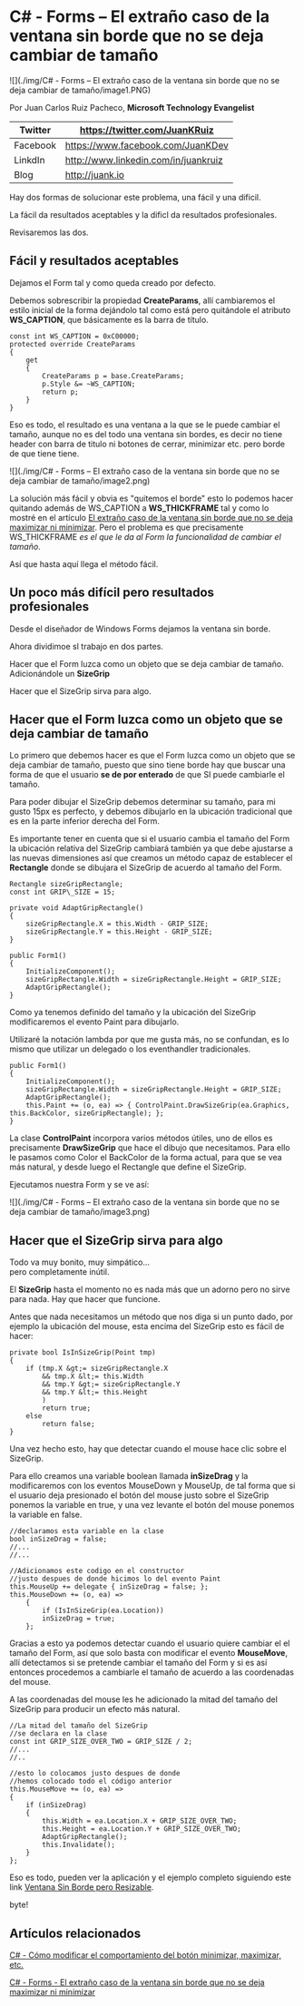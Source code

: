 <properties
	pageTitle="C# - Forms – El extraño caso de la ventana sin borde que no se deja cambiar de tamaño"
	description="C# - Forms – El extraño caso de la ventana sin borde que no se deja cambiar de tamaño"
	services="net-dev"
	documentationCenter=""
	authors="andygonusa"
	manager=""
	editor="andygonusa"/>

<tags
	ms.service="net-dev"
	ms.workload="CS"
	ms.tgt_pltfrm="na"
	ms.devlang="na"
	ms.topic="how-to-article"
	ms.date="05/17/2016"
	ms.author="andygonusa"/>


# C\# - Forms – El extraño caso de la ventana sin borde que no se deja cambiar de tamaño


![](./img/C# - Forms – El extraño caso de la ventana sin borde que no se deja cambiar de tamaño/image1.PNG)
    

Por Juan Carlos Ruiz Pacheco, **Microsoft Technology Evangelist**

  Twitter   | <https://twitter.com/JuanKRuiz>
  ----------| ----------------------------------------
  Facebook  | <https://www.facebook.com/JuanKDev>
  LinkdIn   | <http://www.linkedin.com/in/juankruiz>
  Blog      | <http://juank.io>

Hay dos formas de solucionar este problema, una fácil y una dificil.

La fácil da resultados aceptables y la dificl da resultados
profesionales.

Revisaremos las dos.

Fácil y resultados aceptables
-----------------------------

Dejamos el Form tal y como queda creado por defecto.

Debemos sobrescribir la propiedad **CreateParams**, allí cambiaremos el
estilo inicial de la forma dejándolo tal como está pero quitándole el
atributo **WS\_CAPTION**, que básicamente es la barra de título.


    const int WS_CAPTION = 0xC00000;
    protected override CreateParams
    {
        get
        {
            CreateParams p = base.CreateParams;
            p.Style &= ~WS_CAPTION;
            return p;
        }
    }

Eso es todo, el resultado es una ventana a la que se le puede cambiar el
tamaño, aunque no es del todo una ventana sin bordes, es decir no tiene
header con barra de titulo ni botones de cerrar, minimizar etc. pero
borde de que tiene tiene.

![](./img/C# - Forms – El extraño caso de la ventana sin borde que no se deja cambiar de tamaño/image2.png)


La solución más fácil y obvia es "quitemos el borde" esto lo podemos
hacer quitando además de WS\_CAPTION a **WS\_THICKFRAME** tal y como lo
mostré en el artículo [El extraño caso de la ventana sin borde que no se
deja maximizar ni
minimizar](http://juank.io/extrano-caso-ventana-sin-borde-no-deja-maximizar-minimizar/).
Pero el problema es que precisamente WS\_THICKFRAME *es el que le da al
Form la funcionalidad de cambiar el tamaño*.

Así que hasta aquí llega el método fácil.

Un poco más difícil pero resultados profesionales
-------------------------------------------------

Desde el diseñador de Windows Forms dejamos la ventana sin borde.

Ahora dividimoe sl trabajo en dos partes.

Hacer que el Form luzca como un objeto que se deja cambiar de tamaño.
Adicionándole un **SizeGrip**

Hacer que el SizeGrip sirva para algo.

Hacer que el Form luzca como un objeto que se deja cambiar de tamaño
--------------------------------------------------------------------

Lo primero que debemos hacer es que el Form luzca como un objeto que se
deja cambiar de tamaño, puesto que sino tiene borde hay que buscar una
forma de que el usuario **se de por enterado** de que SI puede cambiarle
el tamaño.

Para poder dibujar el SizeGrip debemos determinar su tamaño, para mi
gusto 15px es perfecto, y debemos dibujarlo en la ubicación tradicional
que es en la parte inferior derecha del Form.

Es importante tener en cuenta que si el usuario cambia el tamaño del
Form la ubicación relativa del SizeGrip cambiará también ya que debe
ajustarse a las nuevas dimensiones así que creamos un método capaz de
establecer el **Rectangle** donde se dibujara el SizeGrip de acuerdo al
tamaño del Form.


    Rectangle sizeGripRectangle;
    const int GRIP\_SIZE = 15;

    private void AdaptGripRectangle()
    {
        sizeGripRectangle.X = this.Width - GRIP_SIZE;
        sizeGripRectangle.Y = this.Height - GRIP_SIZE;
    }

    public Form1()
    {
        InitializeComponent();
        sizeGripRectangle.Width = sizeGripRectangle.Height = GRIP_SIZE;
        AdaptGripRectangle();
    }

Como ya tenemos definido del tamaño y la ubicación del SizeGrip
modificaremos el evento Paint para dibujarlo.

Utilizaré la notación lambda por que me gusta más, no se confundan, es
lo mismo que utilizar un delegado o los eventhandler tradicionales.



    public Form1()
    {
        InitializeComponent();
        sizeGripRectangle.Width = sizeGripRectangle.Height = GRIP_SIZE;
        AdaptGripRectangle();
        this.Paint += (o, ea) => { ControlPaint.DrawSizeGrip(ea.Graphics, this.BackColor, sizeGripRectangle); };
    }

La clase **ControlPaint** incorpora varios métodos útiles, uno de ellos
es precisamente **DrawSizeGrip** que hace el dibujo que necesitamos.
Para ello le pasamos como Color el BackColor de la forma actual, para
que se vea más natural, y desde luego el Rectangle que define el
SizeGrip.

Ejecutamos nuestra Form y se ve así:

![](./img/C# - Forms – El extraño caso de la ventana sin borde que no se deja cambiar de tamaño/image3.png)


Hacer que el SizeGrip sirva para algo
-------------------------------------

Todo va muy bonito, muy simpático...\
pero completamente inútil.

El **SizeGrip** hasta el momento no es nada más que un adorno pero no
sirve para nada. Hay que hacer que funcione.

Antes que nada necesitamos un método que nos diga si un punto dado, por
ejemplo la ubicación del mouse, esta encima del SizeGrip esto es fácil
de hacer:



    private bool IsInSizeGrip(Point tmp)
    {
        if (tmp.X &gt;= sizeGripRectangle.X
            && tmp.X &lt;= this.Width
            && tmp.Y &gt;= sizeGripRectangle.Y
            && tmp.Y &lt;= this.Height
            )
            return true;
        else
            return false;
    }

Una vez hecho esto, hay que detectar cuando el mouse hace clic sobre el
SizeGrip.

Para ello creamos una variable boolean llamada **inSizeDrag** y la
modificaremos con los eventos MouseDown y MouseUp, de tal forma que si
el usuario deja presionado el botón del mouse justo sobre el SizeGrip
ponemos la variable en true, y una vez levante el botón del mouse
ponemos la variable en false.



    //declaramos esta variable en la clase
    bool inSizeDrag = false;
    //...
    //...

    //Adicionamos este codigo en el constructor
    //justo despues de donde hicimos lo del evento Paint
    this.MouseUp += delegate { inSizeDrag = false; };
    this.MouseDown += (o, ea) =>
        {
            if (IsInSizeGrip(ea.Location))
            inSizeDrag = true;
        };

Gracias a esto ya podemos detectar cuando el usuario quiere cambiar el
el tamaño del Form, así que solo basta con modificar el evento
**MouseMove**, allí detectamos si se pretende cambiar el tamaño del Form
y si es así entonces procedemos a cambiarle el tamaño de acuerdo a las
coordenadas del mouse.

A las coordenadas del mouse les he adicionado la mitad del tamaño del
SizeGrip para producir un efecto más natural.



    //La mitad del tamaño del SizeGrip
    //se declara en la clase
    const int GRIP_SIZE_OVER_TWO = GRIP_SIZE / 2;
    //...
    //..

    //esto lo colocamos justo despues de donde
    //hemos colocado todo el código anterior
    this.MouseMove += (o, ea) =>
    {
        if (inSizeDrag)
        {
            this.Width = ea.Location.X + GRIP_SIZE_OVER_TWO;
            this.Height = ea.Location.Y + GRIP_SIZE_OVER_TWO;
            AdaptGripRectangle();
            this.Invalidate();
        }
    };

Eso es todo, pueden ver la aplicación y el ejemplo completo siguiendo
este link [Ventana Sin Borde pero
Resizable](https://3ca0xg.bn1301.livefilestore.com/y2p7KeHzUBSZxStWEeYrgmALiGhgxSbJnyakDJe-n2gvDFAM3fYDNgTdbzSkGbvNXJoKW6Ee-mllGKrFc5Wm2KaBQ/VentanaSinBordeResizable.rar?download&psid=1).

byte!

Artículos relacionados
----------------------

[C\# - Cómo modificar el comportamiento del botón minimizar, maximizar,
etc.](http://juank.io/csharp-c-como-modificar-comportamiento-boton-minimizar-maximizar/)

[C\# - Forms - El extraño caso de la ventana sin borde que no se deja
maximizar ni
minimizar](http://juank.io/extrano-caso-ventana-sin-borde-no-deja-maximizar-minimizar/)
